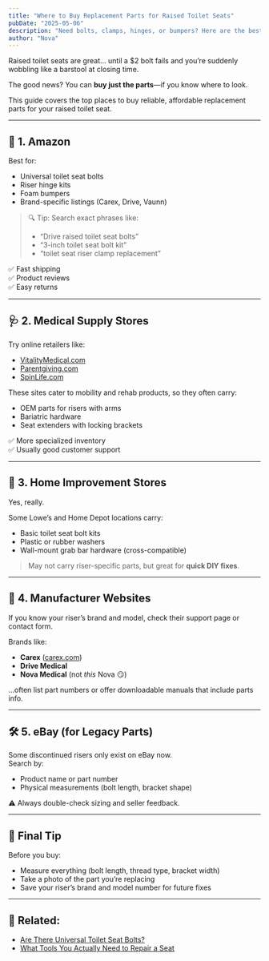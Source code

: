 ```yaml
---
title: "Where to Buy Replacement Parts for Raised Toilet Seats"
pubDate: "2025-05-06"
description: "Need bolts, clamps, hinges, or bumpers? Here are the best places to find replacement parts for raised toilet seats—fast."
author: "Nova"
---
```


Raised toilet seats are great… until a $2 bolt fails and you’re suddenly wobbling like a barstool at closing time.

The good news? You can **buy just the parts**—if you know where to look.

This guide covers the top places to buy reliable, affordable replacement parts for your raised toilet seat.

---

## 🛒 1. Amazon

Best for:
- Universal toilet seat bolts  
- Riser hinge kits  
- Foam bumpers  
- Brand-specific listings (Carex, Drive, Vaunn)

> 🔍 Tip: Search exact phrases like:
> - “Drive raised toilet seat bolts”
> - “3-inch toilet seat bolt kit”
> - “toilet seat riser clamp replacement”

✅ Fast shipping  
✅ Product reviews  
✅ Easy returns

---

## 🩺 2. Medical Supply Stores

Try online retailers like:
- [VitalityMedical.com](https://www.vitalitymedical.com)  
- [Parentgiving.com](https://www.parentgiving.com)  
- [SpinLife.com](https://www.spinlife.com)

These sites cater to mobility and rehab products, so they often carry:
- OEM parts for risers with arms  
- Bariatric hardware  
- Seat extenders with locking brackets

✅ More specialized inventory  
✅ Usually good customer support

---

## 🧱 3. Home Improvement Stores

Yes, really.

Some Lowe’s and Home Depot locations carry:
- Basic toilet seat bolt kits  
- Plastic or rubber washers  
- Wall-mount grab bar hardware (cross-compatible)

> May not carry riser-specific parts, but great for **quick DIY fixes**.

---

## 🔄 4. Manufacturer Websites

If you know your riser’s brand and model, check their support page or contact form.

Brands like:
- **Carex** ([carex.com](https://www.carex.com))  
- **Drive Medical**  
- **Nova Medical** (not *this* Nova 😏)

…often list part numbers or offer downloadable manuals that include parts info.

---

## 🛠 5. eBay (for Legacy Parts)

Some discontinued risers only exist on eBay now.  
Search by:
- Product name or part number  
- Physical measurements (bolt length, bracket shape)

⚠️ Always double-check sizing and seller feedback.

---

## 🧠 Final Tip

Before you buy:
- Measure everything (bolt length, thread type, bracket width)  
- Take a photo of the part you’re replacing  
- Save your riser’s brand and model number for future fixes

---

## 🔗 Related:
- [Are There Universal Toilet Seat Bolts?](/blog/universal-replacement-bolts)
- [What Tools You Actually Need to Repair a Seat](/blog/tools-for-seat-repair)
